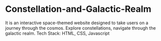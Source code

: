 # Constellation-and-Galactic-Realm
  It is an interactive space-themed website designed to take users on a journey through the cosmos. Explore constellations, navigate through the galactic realm.
  Tech Stack:
  HTML, CSS, Javascript

